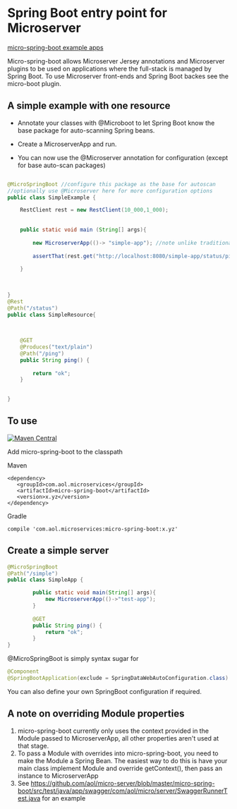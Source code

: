 # Spring Boot entry point for Microserver

[micro-spring-boot example apps](https://github.com/aol/micro-server/tree/master/micro-spring-boot/src/test/java/app)

Micro-spring-boot allows Microserver Jersey annotations and Microserver plugins to be used on applications where the full-stack is managed by Spring Boot. To use Microserver front-ends and Spring Boot backes see the micro-boot plugin.


## A simple example with one resource

* Annotate your classes with @Microboot to let Spring Boot know the base package for auto-scanning Spring beans.

* Create a MicroserverApp and run.

* You can now use the @Microserver annotation for configuration (except for base auto-scan packages)


```java

@MicroSpringBoot //configure this package as the base for autoscan
//optionally use @Microserver here for more configuration options
public class SimpleExample {

	RestClient rest = new RestClient(10_000,1_000);
	
	
	public static void main (String[] args){
		
		new MicroserverApp(()-> "simple-app"); //note unlike traditional microserver apps, there is no need to call start or run here
		
		assertThat(rest.get("http://localhost:8080/simple-app/status/ping"),equalTo("ok"));
		
	}
	

	
}
@Rest
@Path("/status")
public class SimpleResource{

	
	
	@GET
	@Produces("text/plain")
	@Path("/ping")
	public String ping() {
		
		return "ok";
	}

	
}
```

## To use

[![Maven Central](https://maven-badges.herokuapp.com/maven-central/com.aol.microservices/micro-boot/badge.svg)](https://maven-badges.herokuapp.com/maven-central/com.aol.microservices/micro-boot)

Add micro-spring-boot to the classpath

Maven

    <dependency>
       <groupId>com.aol.microservices</groupId>  
       <artifactId>micro-spring-boot</artifactId>
       <version>x.yz</version>
    </dependency>

Gradle

    compile 'com.aol.microservices:micro-spring-boot:x.yz'



## Create a simple server
```java
@MicroSpringBoot
@Path("/simple")
public class SimpleApp {

        public static void main(String[] args){
            new MicroserverApp(()->"test-app");
        }
        
        @GET
        public String ping() {
            return "ok";
        }
}
```


@MicroSpringBoot is simply syntax sugar for 

 ```java
@Component
@SpringBootApplication(exclude = SpringDataWebAutoConfiguration.class)
 ```

You can also define your own SpringBoot configuration if required.

## A note on overriding Module properties

1. micro-spring-boot currently only uses the context provided in the Module passed to MicroserverApp, all other properties aren't used at that stage.
2. To pass a Module with overrides into micro-spring-boot, you need to make the Module a Spring Bean. The easiest way to do this is have your main class implement Module and override getContext(), then pass an instance to MicroserverApp
3. See https://github.com/aol/micro-server/blob/master/micro-spring-boot/src/test/java/app/swagger/com/aol/micro/server/SwaggerRunnerTest.java for an example
